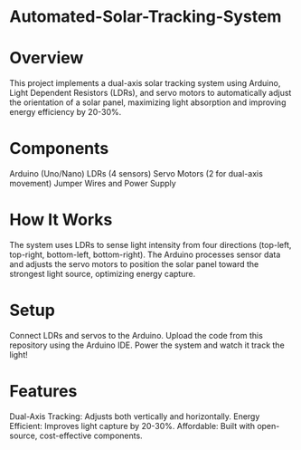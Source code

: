 # Automated-Solar-Tracking-System

# Overview
This project implements a dual-axis solar tracking system using Arduino, Light Dependent Resistors (LDRs), and servo motors to automatically adjust the orientation of a solar panel, maximizing light absorption and improving energy efficiency by 20-30%.

# Components
Arduino (Uno/Nano)
LDRs (4 sensors)
Servo Motors (2 for dual-axis movement)
Jumper Wires and Power Supply

# How It Works
The system uses LDRs to sense light intensity from four directions (top-left, top-right, bottom-left, bottom-right).
The Arduino processes sensor data and adjusts the servo motors to position the solar panel toward the strongest light source, optimizing energy capture.

# Setup
Connect LDRs and servos to the Arduino.
Upload the code from this repository using the Arduino IDE.
Power the system and watch it track the light!

# Features
Dual-Axis Tracking: Adjusts both vertically and horizontally.
Energy Efficient: Improves light capture by 20-30%.
Affordable: Built with open-source, cost-effective components.
